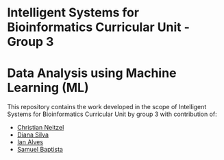 # Intelligent Systems for Bioinformatics Curricular Unit - Group 3
# Data Analysis using Machine Learning (ML)

This repository contains the work developed in the scope of Intelligent Systems for Bioinformatics Curricular Unit by group 3 with contribution of:
- [Christian Neitzel](https://github.com/ChristianNeitzel)
- [Diana Silva](https://github.com/dianasilvaaaa)
- [Ian Alves](https://github.com/ianalvess)
- [Samuel Baptista](https://github.com/tsamuelabaptista)
